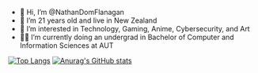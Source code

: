 - 👋 Hi, I’m @NathanDomFlanagan
- 🗿  I’m 21 years old and live in New Zealand
- 👀 I’m interested in Technology, Gaming, Anime, Cybersecurity, and Art
- 🐱‍👤 I’m currently doing an undergrad in Bachelor of Computer and Information Sciences at AUT

[![Top Langs](https://github-readme-stats.vercel.app/api/top-langs/?username=NathanDomFlanagan)](https://github.com/anuraghazra/github-readme-stats)
[![Anurag's GitHub stats](https://github-readme-stats.vercel.app/api?username=NathanDomFlanagan&show_icons=true&theme=transparent)](https://github.com/anuraghazra/github-readme-stats)
